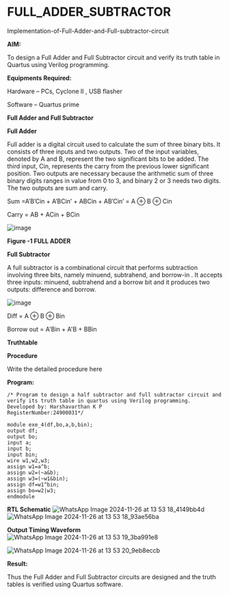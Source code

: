 # FULL_ADDER_SUBTRACTOR

Implementation-of-Full-Adder-and-Full-subtractor-circuit

**AIM:**

To design a Full Adder and Full Subtractor circuit and verify its truth table in Quartus using Verilog programming.

**Equipments Required:**

Hardware – PCs, Cyclone II , USB flasher

Software – Quartus prime

**Full Adder and Full Subtractor**

**Full Adder**

Full adder is a digital circuit used to calculate the sum of three binary bits. It consists of three inputs and two outputs. Two of the input variables, denoted by A and B, represent the two significant bits to be added. The third input, Cin, represents the carry from the previous lower significant position. Two outputs are necessary because the arithmetic sum of three binary digits ranges in value from 0 to 3, and binary 2 or 3 needs two digits. The two outputs are sum and carry.

Sum =A’B’Cin + A’BCin’ + ABCin + AB’Cin’ = A ⊕ B ⊕ Cin 

Carry = AB + ACin + BCin

![image](https://github.com/naavaneetha/FULL_ADDER_SUBTRACTOR/assets/154305477/0f30ba51-5ffb-4198-845f-18e054f675e7)

**Figure -1 FULL ADDER**

**Full Subtractor**

A full subtractor is a combinational circuit that performs subtraction involving three bits, namely minuend, subtrahend, and borrow-in . It accepts three inputs: minuend, subtrahend and a borrow bit and it produces two outputs: difference and borrow.

![image](https://github.com/naavaneetha/FULL_ADDER_SUBTRACTOR/assets/154305477/02b24f51-ab51-4304-9ad6-7b81ffc1ead5)

Diff = A ⊕ B ⊕ Bin 

Borrow out = A'Bin + A'B + BBin

**Truthtable**

**Procedure**

Write the detailed procedure here

**Program:**
```
/* Program to design a half subtractor and full subtractor circuit and verify its truth table in quartus using Verilog programming.
Developed by: Harshavarthan K P
RegisterNumber:24900031*/
```
```
module exe_4(df,bo,a,b,bin);
output df;
output bo;
input a;
input b;
input bin;
wire w1,w2,w3;
assign w1=a^b;
assign w2=(~a&b);
assign w3=(~w1&bin);
assign df=w1^bin;
assign bo=w2|w3;
endmodule
```
**RTL Schematic**
![WhatsApp Image 2024-11-26 at 13 53 18_4149bb4d](https://github.com/user-attachments/assets/2330967f-a193-4ce3-a467-6fb133cc9ce1)
![WhatsApp Image 2024-11-26 at 13 53 18_93ae56ba](https://github.com/user-attachments/assets/87b2b122-5c51-40e4-94a6-62210c1322b9)

**Output Timing Waveform**
![WhatsApp Image 2024-11-26 at 13 53 19_3ba991e8](https://github.com/user-attachments/assets/4a247d96-ddb3-44e2-83e2-adca00865e49)

![WhatsApp Image 2024-11-26 at 13 53 20_9eb8eccb](https://github.com/user-attachments/assets/2bd8ea32-2d2c-45fe-a771-c38460023fe2)

**Result:**

Thus the Full Adder and Full Subtractor circuits are designed and the truth tables is verified using Quartus software.



